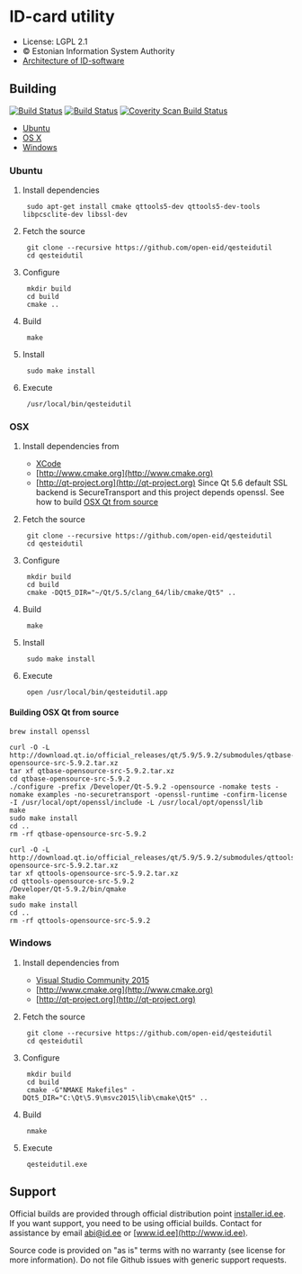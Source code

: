 # ID-card utility

 * License: LGPL 2.1
 * &copy; Estonian Information System Authority
 * [Architecture of ID-software](http://open-eid.github.io)

## Building
[![Build Status](https://travis-ci.org/open-eid/qesteidutil.svg?branch=master)](https://travis-ci.org/open-eid/qesteidutil)
[![Build Status](https://ci.appveyor.com/api/projects/status/github/open-eid/qesteidutil?branch=master&svg=true)](https://ci.appveyor.com/project/open-eid/qesteidutil)
[![Coverity Scan Build Status](https://scan.coverity.com/projects/737/badge.svg)](https://scan.coverity.com/projects/737)
* [Ubuntu](#ubuntu)
* [OS X](#osx)
* [Windows](#windows)

### Ubuntu

1. Install dependencies

        sudo apt-get install cmake qttools5-dev qttools5-dev-tools libpcsclite-dev libssl-dev

2. Fetch the source

        git clone --recursive https://github.com/open-eid/qesteidutil
        cd qesteidutil

3. Configure

        mkdir build
        cd build
        cmake ..

4. Build

        make

5. Install

        sudo make install

6. Execute

        /usr/local/bin/qesteidutil
        
### OSX

1. Install dependencies from
   * [XCode](https://itunes.apple.com/en/app/xcode/id497799835?mt=12)
   * [http://www.cmake.org](http://www.cmake.org)
   * [http://qt-project.org](http://qt-project.org)
       Since Qt 5.6 default SSL backend is SecureTransport and this project depends openssl.
       See how to build [OSX Qt from source](#building-osx-qt-from-source)
2. Fetch the source

        git clone --recursive https://github.com/open-eid/qesteidutil
        cd qesteidutil

3. Configure

        mkdir build
        cd build
        cmake -DQt5_DIR="~/Qt/5.5/clang_64/lib/cmake/Qt5" ..

4. Build

        make

5. Install

        sudo make install

6. Execute

        open /usr/local/bin/qesteidutil.app

#### Building OSX Qt from source

    brew install openssl

    curl -O -L http://download.qt.io/official_releases/qt/5.9/5.9.2/submodules/qtbase-opensource-src-5.9.2.tar.xz
    tar xf qtbase-opensource-src-5.9.2.tar.xz
    cd qtbase-opensource-src-5.9.2
    ./configure -prefix /Developer/Qt-5.9.2 -opensource -nomake tests -nomake examples -no-securetransport -openssl-runtime -confirm-license -I /usr/local/opt/openssl/include -L /usr/local/opt/openssl/lib
    make
    sudo make install
    cd ..
    rm -rf qtbase-opensource-src-5.9.2

    curl -O -L http://download.qt.io/official_releases/qt/5.9/5.9.2/submodules/qttools-opensource-src-5.9.2.tar.xz
    tar xf qttools-opensource-src-5.9.2.tar.xz
    cd qttools-opensource-src-5.9.2
    /Developer/Qt-5.9.2/bin/qmake
    make
    sudo make install
    cd ..
    rm -rf qttools-opensource-src-5.9.2

### Windows

1. Install dependencies from
    * [Visual Studio Community 2015](https://www.visualstudio.com/downloads/)
    * [http://www.cmake.org](http://www.cmake.org)
    * [http://qt-project.org](http://qt-project.org)
2. Fetch the source

        git clone --recursive https://github.com/open-eid/qesteidutil
        cd qesteidutil

3. Configure

        mkdir build
        cd build
        cmake -G"NMAKE Makefiles" -DQt5_DIR="C:\Qt\5.9\msvc2015\lib\cmake\Qt5" ..

4. Build

        nmake

6. Execute

        qesteidutil.exe



## Support
Official builds are provided through official distribution point [installer.id.ee](https://installer.id.ee). If you want support, you need to be using official builds. Contact for assistance by email [abi@id.ee](mailto:abi@id.ee) or [www.id.ee](http://www.id.ee).

Source code is provided on "as is" terms with no warranty (see license for more information). Do not file Github issues with generic support requests.
